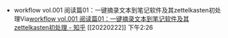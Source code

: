 - workflow vol.001 阅读篇01：一键摘录文本到笔记软件及其zettelkasten初处理Via[workflow vol.001 阅读篇01：一键摘录文本到笔记软件及其zettelkasten初处理 - 知乎](https://zhuanlan.zhihu.com/p/463317897) [[20220222]] 下午2:26

